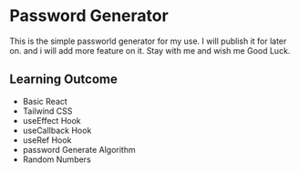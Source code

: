 # Password Generator

This is the simple passworld generator for my use. I will publish it for later on. and i will add more feature on it. Stay with me and wish me Good Luck.

## Learning Outcome

- Basic React
- Tailwind CSS
- useEffect Hook
- useCallback Hook
- useRef Hook
- password Generate Algorithm
- Random Numbers
